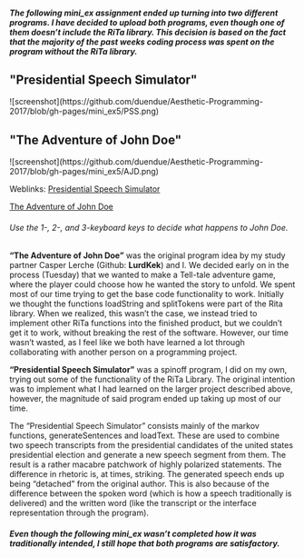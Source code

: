 <h5>The following mini_ex assignment ended up turning into two different programs. I have decided to upload both programs, even though one of them doesn’t include the RiTa library. This decision is based on the fact that the majority of the past weeks coding process was spent on the program without the RiTa library.</h5>

<h2>"Presidential Speech Simulator"</h2>
![screenshot](https://github.com/duendue/Aesthetic-Programming-2017/blob/gh-pages/mini_ex5/PSS.png)



<h2>"The Adventure of John Doe"</h2>
![screenshot](https://github.com/duendue/Aesthetic-Programming-2017/blob/gh-pages/mini_ex5/AJD.png)

Weblinks:
[Presidential Speech Simulator](https://duendue.github.io/Aesthetic-Programming-2017/mini_ex5/PresidentialSpeechSimulator/)

[The Adventure of John Doe](https://duendue.github.io/Aesthetic-Programming-2017/mini_ex5/The%20Adventure%20of%20John%20Doe/)
<h6> Use the 1-, 2-, and 3-keyboard keys to decide what happens to John Doe. </h6>


**“The Adventure of John Doe”** was the original program idea by my study partner Casper Lerche (Github: **LurdKek**) and I. We decided early on in the process (Tuesday) that we wanted to make a Tell-tale adventure game, where the player could choose how he wanted the story to unfold. We spent most of our time trying to get the base code functionality to work. Initially we thought the functions loadString and splitTokens were part of the Rita library. When we realized, this wasn’t the case, we instead tried to implement other RiTa functions into the finished product, but we couldn’t get it to work, without breaking the rest of the software. However, our time wasn’t wasted, as I feel like we both 
have learned a lot through collaborating with another person on a programming project.


**“Presidential Speech Simulator”** was a spinoff program, I did on my own, trying out some of the functionality of the RiTa Library. The original intention was to implement what I had learned on the larger project described above, however, the magnitude of said program ended up taking up most of our time. 

The “Presidential Speech Simulator” consists mainly of the markov functions, generateSentences and loadText. These are used to combine two speech transcripts from the presidential candidates of the united states presidential election and generate a new speech segment from them. The result is a rather macabre patchwork of highly polarized statements. The difference in rhetoric is, at times, striking. The generated speech ends up being “detached” from the original author. This is also because of the difference between the spoken word (which is how a speech traditionally is delivered) and the written word (like the transcript or the interface representation through the program).

<h5>Even though the following mini_ex wasn’t completed how it was traditionally intended, I still hope that both programs are satisfactory.</h5>
